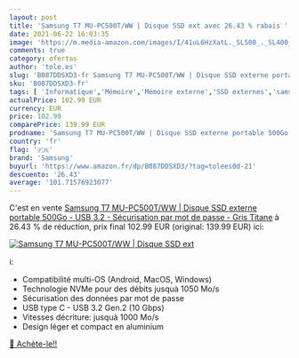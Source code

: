 ```yaml
---
layout: post
title: 'Samsung T7 MU-PC500T/WW | Disque SSD ext avec 26.43 % rabais '
date: 2021-06-22 16:03:35
image: 'https://m.media-amazon.com/images/I/41uL6HzXatL._SL500_._SL400_.jpg'
comments: true
category: ofertas
author: 'tole.es'
slug: 'B087DDSXD3-fr Samsung T7 MU-PC500T/WW | Disque SSD externe portable...'
sku: 'B087DDSXD3-fr'
tags: [ 'Informatique','Mémoire','Mémoire externe','SSD externes','samsung', ]
actualPrice: 102.99 EUR
currency: EUR
price: 102.99
comparePrice: 139.99 EUR
prodname: 'Samsung T7 MU-PC500T/WW | Disque SSD externe portable 500Go - USB 3.2 - Sécurisation par mot de passe - Gris Titane'
country: 'fr'
flag: '🇫🇷'
brand: 'Samsung'
buyurl: 'https://www.amazon.fr/dp/B087DDSXD3/?tag=tolees0d-21'
descuento: '26.43'
average: '101.71576923077'
---
```


C'est en vente [Samsung T7 MU-PC500T/WW | Disque SSD externe portable 500Go - USB 3.2 - Sécurisation par mot de passe - Gris Titane](https://www.amazon.fr/dp/B087DDSXD3/?tag=tolees0d-21)  à  26.43 % de réduction, prix final  102.99 EUR (original: 139.99 EUR) ici:

[![Samsung T7 MU-PC500T/WW | Disque SSD ext](https://m.media-amazon.com/images/I/41uL6HzXatL._SL500_._SL400_.jpg)](https://www.amazon.fr/dp/B087DDSXD3/?tag=tolees0d-21)

ℹ️:

- Compatibilité multi-OS (Android, MacOS, Windows)
- Technologie NVMe pour des débits jusquà 1050 Mo/s
- Sécurisation des données par mot de passe
- USB type C - USB 3.2 Gen.2 (10 Gbps)
- Vitesses décriture: jusquà 1000 Mo/s
- Design léger et compact en aluminium

[🛒 Achète-le!!](https://www.amazon.fr/dp/B087DDSXD3/?tag=tolees0d-21)
